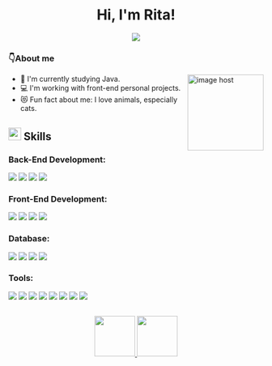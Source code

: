 <h1 align="center">Hi, I'm Rita!</h1>

<p align="center">
  <a href="https://github.com/DenverCoder1/readme-typing-svg"><img src="https://readme-typing-svg.herokuapp.com?font=Poppins&color=f7a29e&&size=25&center=true&vCenter=true&width=600&height=100&lines=Welcome!;Full+Stack+Developer;Systems+analysis+and+development+student;Love+to+learn+new+stuffs...&hearts;++"></a>
</p>

### 👇About me

<a href="https://imgbox.com/AKZ0MUM8" target="_blank"><img src="https://images2.imgbox.com/2c/3c/AKZ0MUM8_o.png" alt="image host" width="150" align="right"/></a>
- 🧠 I'm currently studying Java.
- 💻 I'm working with front-end personal projects.
- 😻 Fun fact about me: I love animals, especially cats.

## <img src="https://media2.giphy.com/media/QssGEmpkyEOhBCb7e1/giphy.gif?cid=ecf05e47a0n3gi1bfqntqmob8g9aid1oyj2wr3ds3mg700bl&rid=giphy.gif" width ="25"><b> Skills</b>

<h3>Back-End Development:</h3>
<div align="left">
  <img src="https://img.shields.io/badge/-Java-ED8B00?style=for-the-badge&logo=java&logoColor=white&labelColor=007396">
  <img src="https://img.shields.io/badge/Spring%20Boot-6DB33F.svg?style=for-the-badge&logo=Spring-Boot&logoColor=white">
  <img src="https://img.shields.io/badge/Python-3776AB.svg?style=for-the-badge&logo=Python&logoColor=white">
  <img src="https://img.shields.io/badge/Ruby-CC342D.svg?style=for-the-badge&logo=Ruby&logoColor=white">
</div>

<h3>Front-End Development:</h3>
<div align="left">
  <img src="https://img.shields.io/badge/HTML5-E34F26.svg?style=for-the-badge&logo=HTML5&logoColor=white">
  <img src="https://img.shields.io/badge/CSS3-1572B6.svg?style=for-the-badge&logo=CSS3&logoColor=white">
  <img src="https://img.shields.io/badge/Bootstrap-7952B3.svg?style=for-the-badge&logo=Bootstrap&logoColor=white">
  <img src="https://img.shields.io/badge/JavaScript-F7DF1E.svg?style=for-the-badge&logo=JavaScript&logoColor=black">
</div>
<h3>Database:</h3>
<div align="left">
  <img src="https://img.shields.io/badge/MySQL-4479A1.svg?style=for-the-badge&logo=MySQL&logoColor=white">
  <img src="https://img.shields.io/badge/MariaDB-003545.svg?style=for-the-badge&logo=MariaDB&logoColor=white">
  <img src="https://img.shields.io/badge/Oracle-F80000.svg?style=for-the-badge&logo=Oracle&logoColor=white">
  <img src="https://img.shields.io/badge/MongoDB-47A248.svg?style=for-the-badge&logo=MongoDB&logoColor=white">
</div>

<h3>Tools:</h3>
<div align="left">
  <img src="https://img.shields.io/badge/Git-F05032.svg?style=for-the-badge&logo=Git&logoColor=white">
  <img src="https://img.shields.io/badge/GitHub-181717.svg?style=for-the-badge&logo=GitHub&logoColor=white">
  <img src="https://img.shields.io/badge/Visual%20Studio%20Code-007ACC.svg?style=for-the-badge&logo=Visual-Studio-Code&logoColor=white">
  <img src="https://img.shields.io/badge/Eclipse%20IDE-2C2255.svg?style=for-the-badge&logo=Eclipse-IDE&logoColor=white">
  <img src="https://img.shields.io/badge/Figma-F24E1E.svg?style=for-the-badge&logo=Figma&logoColor=white">
  <img src="https://img.shields.io/badge/Trello-0052CC.svg?style=for-the-badge&logo=Trello&logoColor=white">
  <img src="https://img.shields.io/badge/Swagger-85EA2D.svg?style=for-the-badge&logo=Swagger&logoColor=black">
  <img src="https://img.shields.io/badge/Notion-000000.svg?style=for-the-badge&logo=Notion&logoColor=white">
</div>


##
  <div align="center" style="display: inline_block">
  <a href="https://github.com/Rita-C-Carvalho">
  <img height="80em" src="https://github-readme-stats.vercel.app/api?username=rita-c-carvalho&show_icons=true&theme=synthwave&include_all_commits=true&count_private=true"/>
  <img height="80em" src="https://github-readme-stats.vercel.app/api/top-langs/?username=rita-c-carvalho&layout=compact&langs_count=7&theme=synthwave"/>
</div>

                                                                                                                                                                                                    



 
